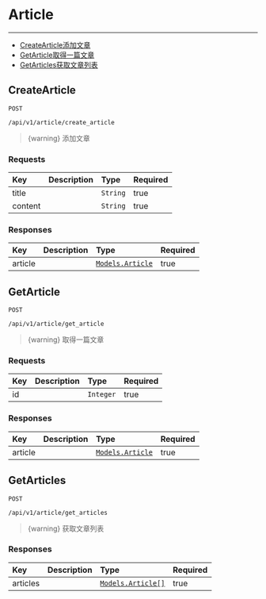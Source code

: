 # Article

---

  - [CreateArticle添加文章](#CreateArticle)
  - [GetArticle取得一篇文章](#GetArticle)
  - [GetArticles获取文章列表](#GetArticles)

<a name="CreateArticle"></a>
## CreateArticle

`POST`

`/api/v1/article/create_article`


> {warning} 添加文章

### Requests
|Key|Description|Type|Required|
|:-|:-|:-|:-|
|title | |`String`|true|
|content | |`String`|true|

### Responses
|Key|Description|Type|Required|
|:-|:-|:-|:-|
|article | |[`Models.Article`](/docs/{{version}}/generated/models#Article)|true|

<a name="GetArticle"></a>
## GetArticle

`POST`

`/api/v1/article/get_article`


> {warning} 取得一篇文章

### Requests
|Key|Description|Type|Required|
|:-|:-|:-|:-|
|id | |`Integer`|true|

### Responses
|Key|Description|Type|Required|
|:-|:-|:-|:-|
|article | |[`Models.Article`](/docs/{{version}}/generated/models#Article)|true|

<a name="GetArticles"></a>
## GetArticles

`POST`

`/api/v1/article/get_articles`


> {warning} 获取文章列表

### Responses
|Key|Description|Type|Required|
|:-|:-|:-|:-|
|articles | |[`Models.Article[]`](/docs/{{version}}/generated/models#Article)|true|

